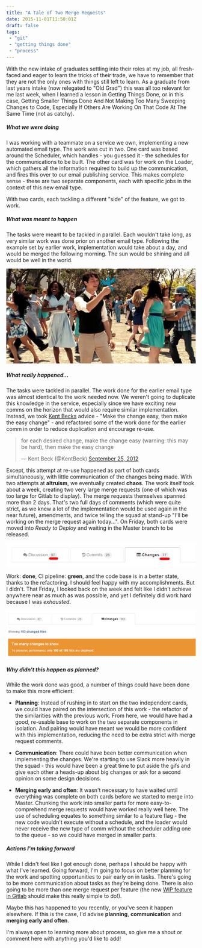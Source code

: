 ```yaml
---
title: "A Tale of Two Merge Requests"
date: 2015-11-01T11:50:01Z
draft: false
tags:
 - "git"
 - "getting things done"
 - "process"
---
```


With the new intake of graduates settling into their roles at my job, all fresh-faced and eager to learn the tricks of their trade, we have to remember that they are not the only ones with things still left to learn. As a graduate from last years intake (now relegated to "Old Grad") this was all too relevant for me last week, when I learned a lesson in Getting Things Done, or in this case, Getting Smaller Things Done And Not Making Too Many Sweeping Changes to Code, Especially If Others Are Working On That Code At The Same Time (not as catchy). 


##### What we were doing #####

I was working with a teammate on a service we own, implementing a new automated email type. The work was cut in two. One card was based around the Scheduler, which handles - you guessed it - the schedules for the communications to be built. The other card was for work on the Loader, which gathers all the information required to build up the communication, and fires this over to our email publishing service. This makes complete sense - these are two separate components, each with specific jobs in the context of this new email type. 

With two cards, each tackling a different "side" of the feature, we got to work. 

##### What was meant to happen #####

The tasks were meant to be tackled in parallel. Each wouldn't take long, as very similar work was done prior on another email type. Following the example set by earlier work, implementation would take about a day, and would be merged the following morning. The sun would be shining and all would be well in the world. 

![Cue animated animal friends and a flash dance.](/assets/images/a-tale-of-two-merge-requests/cue_animated_birds.jpg)

##### What really happened... #####

The tasks were tackled in parallel. The work done for the earlier email type was almost identical to the work needed now. We weren't going to duplicate this knowledge in the service, especially since we have exciting new comms on the horizon that would also require similar implementation. Instead, we took [Kent Becks](https://twitter.com/kentbeck/status/250733358307500032) advice - "Make the change easy, then make the easy change" - and refactored some of the work done for the earlier comm in order to reduce duplication and encourage re-use. 


<blockquote class="twitter-tweet center" lang="en"><p lang="en" dir="ltr">for each desired change, make the change easy (warning: this may be hard), then make the easy change</p>&mdash; Kent Beck (@KentBeck) <a href="https://twitter.com/KentBeck/status/250733358307500032">September 25, 2012</a></blockquote>
<script async src="//platform.twitter.com/widgets.js" charset="utf-8"></script>




Except, this attempt at re-use happened as part of both cards simultaneously, with little communication of the changes being made. With two attempts at **altruism**, we eventually created **chaos**. The work itself took about a week, creating two very large merge requests (one of which was too large for Gitlab to display). The merge requests themselves spanned more than 2 days. That's two full days of comments (which were quite strict, as we knew a lot of the implementation would be used again in the near future), amendments, and twice telling the squad at stand-up "I'll be working on the merge request again today...". On Friday, both cards were moved into *Ready to Deploy* and waiting in the Master branch to be released. 

![97 messages, 77 changes, lots and lots of time](/assets/images/a-tale-of-two-merge-requests/mr_changes_with_highlights.png)

Work: **done**, CI pipeline: **green**, and the code base is in a better state, thanks to the refactoring. I should feel happy with my accomplishments. But I didn't. That Friday, I looked back on the week and felt like I didn't achieve anywhere near as much as was possible, and yet I definitely did work hard because I was *exhausted*. 

![Gitlab was not impressed...](/assets/images/a-tale-of-two-merge-requests/gitlab_was_not_chuffed.png)


##### Why didn't this happen as planned? #####

While the work done was good, a number of things could have been done to make this more efficient: 

 * **Planning**: Instead of rushing in to start on the two independent cards, we could have paired on the intersection of this work - the refactor of the similarities with the previous work. From here, we would have had a good, re-usable base to work on the two separate components in isolation. And pairing would have meant we would be more confident with this implementation, reducing the need to be extra strict with merge request comments. 

  * **Communication**: There could have been better communication when implementing the changes. We're starting to use Slack more heavily in the squad  - this would have been a great time to put aside the gifs and give each other a heads-up about big changes or ask for a second opinion on some design decisions. 

* **Merging early and often**: It wasn't necessary to have waited until everything was complete on both cards before we started to merge into Master. Chunking the work into smaller parts for more easy-to-comprehend merge requests would have worked really well here. The use of scheduling equates to something similar to a feature flag - the new code wouldn't execute without a schedule, and the loader would never receive the new type of comm without the scheduler adding one to the queue - so we could have merged in smaller parts. 

##### Actions I'm taking forward #####

While I didn't feel like I got enough done, perhaps I should be happy with what I've learned. Going forward, I'm going to focus on better planning for the work and spotting opportunities to pair early on in tasks. There's going to be more communication about tasks as they're being done. There is also going to be more than one merge request per feature (the new [WIP feature in Gitlab](http://doc.gitlab.com/ce/workflow/wip_merge_requests.html) should make this really simple to do!). 

Maybe this has happened to you recently, or you've seen it happen elsewhere. If this is the case, I'd advise **planning**, **communication** and **merging early and often**. 


I'm always open to learning more about process, so give me a shout or comment here with anything you'd like to add! 

